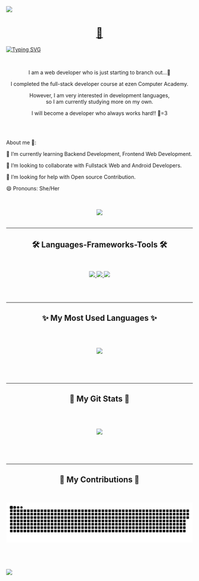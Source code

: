 <img align="center" src="https://capsule-render.vercel.app/api?type=waving&color=F7933F&height=150&section=header" />

<h1 align="center">
  <a href="포트폴리오 사이트">
    🐥
  </a>
</h1>


[![Typing SVG](https://readme-typing-svg.demolab.com?font=Seymour+One&size=23&pause=1000&color=F7933F&center=true&vCenter=true&random=false&width=850&lines=A+passionate+Web+Developer+from+South+Korea)](https://git.io/typing-svg)


<br/>

<div align="center">
  <p>I am a web developer who is just starting to branch out...🐣</p>
  <p>I completed the full-stack developer course at ezen Computer Academy.</p>
  <p>However, I am very interested in development languages,<br/>
    so I am currently studying more on my own.</p>
  <p>I will become a developer who always works hard!! 🐤=3</p>
</div>


<br/>
<br/>

<div>
  <p>About me 🐥:</p>
  <p>🌱 I’m currently learning Backend Development, Frontend Web Development.</p>
  <p>👯 I’m looking to collaborate with Fullstack Web and Android Developers.</p>
  <p>🤔 I’m looking for help with Open source Contribution.</p>
  <p>😄 Pronouns: She/Her</p>
</div>

<br/>
<br/>
<div align="center">
  <a href="mailto:pg.ush9211@gmail.com">
    <img src="https://skillicons.dev/icons?i=gmail">
  </a>
</div>

<br/>
<hr/>

<h2 align="center">🛠 Languages-Frameworks-Tools 🛠</h2>

<br/>
<br/>

<div align="center">
  <a href="https://skillicons.dev">
    <img src="https://skillicons.dev/icons?i=java,javascript,jquery,html,css,vscode,git,github,figma,aws">
    <img src="https://skillicons.dev/icons?i=react,nodejs,bootstrap,mysql,vscode,spring,eclipse,firebase,linux,postman">
    <img src="https://skillicons.dev/icons?i=materialui,maven,docker,gradle,linux,npm,ps,powershell,windows,yarn">
  </a>
</div>
<br/>
<br/>
<br/>
<hr/>

<h2 align="center">✨ My Most Used Languages ✨</h2>

<br/>
<br/>

<p align="center">
  <a href="https://github.com/${ush9211}">
    <img align="center" src="https://github-readme-stats.vercel.app/api/top-langs/?username=ush9211&layout=compact&show_icons=true&show_owner=true&hide_title=true&theme=great-gatsby&hide=true" />
  </a>
</p>
<br/>
<br/>
<br/>
<hr/>

<h2 align="center">🎇 My Git Stats 🎇</h2>

<br/>
<br/>

<p align="center">
  <a href="https://github.com/${ush9211}">
    <img align="center" src="https://github-readme-stats.vercel.app/api?username=ush9211&hide=true&hide_title=true&show_icons=true&include_all_commits=true&theme=great-gatsby" />
  </a>
</p>
<br/>
<br/>
<br/>
<hr/>

<h2 align="center">🧶 My Contributions 🧶</h2>

<br/>

<p align="center">
  <a href="https://github.com/${ush9211}">
    <img src="https://github.com/ush9211/ush9211/blob/output/github-contribution-grid-snake.svg"/>
  </a>
</p>

<br/>
<br/>
<br/>

<img align="center" src="https://capsule-render.vercel.app/api?type=waving&color=F7933F&height=150&section=footer" />
